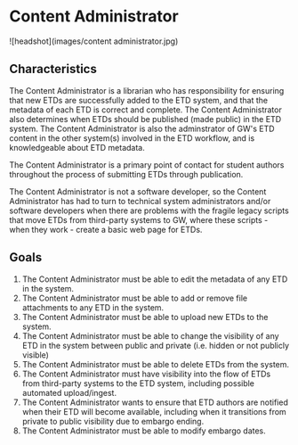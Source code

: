 # Content Administrator
![headshot](images/content administrator.jpg)


## Characteristics
The Content Administrator is a librarian who has responsibility for ensuring that new ETDs are successfully added to the ETD system, and that the metadata of each ETD is correct and complete.  The Content Administrator also determines when ETDs should be published (made public) in the ETD system.  The Content Administrator is also the adminstrator of GW's ETD content in the other system(s) involved in the ETD workflow, and is knowledgeable about ETD metadata.

The Content Administrator is a primary point of contact for student authors throughout the process of submitting ETDs through publication.

The Content Administrator is not a software developer, so the Content Administrator has had to turn to technical system administrators and/or software developers when there are problems with the fragile legacy scripts that move ETDs from third-party systems to GW, where these scripts - when they work - create a basic web page for ETDs.

## Goals
1.  The Content Administrator must be able to edit the metadata of any ETD in the system.
2.  The Content Administrator must be able to add or remove file attachments to any ETD in the system.
3.  The Content Administrator must be able to upload new ETDs to the system.
4.  The Content Administrator must be able to change the visibility of any ETD in the system between public and private (i.e. hidden or not publicly visible)
5.  The Content Administrator must be able to delete ETDs from the system.
6.  The Content Administrator must have visibility into the flow of ETDs from third-party systems to the ETD system, including possible automated upload/ingest.
7.  The Content Administrator wants to ensure that ETD authors are notified when their ETD will become available, including when it transitions from private to public visibility due to embargo ending.
8.  The Content Administrator must be able to modify embargo dates.
